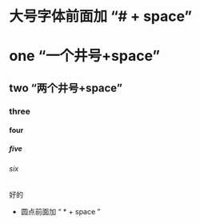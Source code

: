 # 大号字体前面加  “# + space”


# one        “一个井号+space”
## two        “两个井号+space”
### three      
#### four
##### five
###### six

好的
* 圆点前面加  “ * + space     ”


